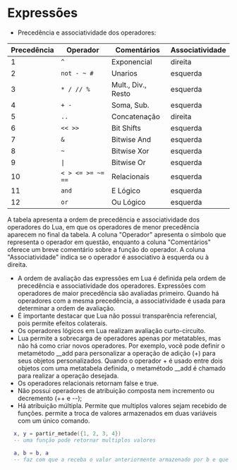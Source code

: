 # Expressões
- Precedência e associatividade dos operadores:

| Precedência | Operador | Comentários | Associatividade |
| ----------- | ---------- | -------------------- | --------------- |
| 1 | `^` | Exponencial | direita |
| 2 | `not - ~ #` | Unarios | esquerda |
| 3 | `* / // %` | Mult., Div., Resto | esquerda |
| 4 | `+ -` | Soma, Sub. | esquerda |
| 5 | `..` | Concatenação | direita |
| 6 | `<< >>` | Bit Shifts | esquerda |
| 7 | `&` | Bitwise And | esquerda |
| 8 | `~` | Bitwise Xor | esquerda |
| 9 | `\|` | Bitwise Or | esquerda |
|10 | `< > <= >= ~= ==` | Relacionais | esquerda |
|11 | `and` | E Lógico | esquerda |
|12 | `or` | Ou Lógico | esquerda |

A tabela apresenta a ordem de precedência e associatividade dos operadores do Lua, em que os operadores de menor precedência aparecem no final da tabela. 
A coluna "Operador" apresenta o símbolo que representa o operador em questão, enquanto a coluna "Comentários" oferece um breve comentário sobre a função do operador. 
A coluna "Associatividade" indica se o operador é associativo à esquerda ou à direita.

- A ordem de avaliação das expressões em Lua é definida pela ordem de precedência e associatividade dos operadores. Expressões com operadores de maior precedência são avaliadas primeiro. Quando há operadores com a mesma precedência, a associatividade é usada para determinar a ordem de avaliação.
- É importante destacar que Lua não possui transparência referencial, pois permite efeitos colaterais. 
- Os operadores lógicos em Lua realizam avaliação curto-circuito.
- Lua permite a sobrecarga de operadores apenas por metatables, mas não há como criar novos operadores.
Por exemplo, você pode definir o metamétodo __add para personalizar a operação de adição (+) para seus objetos personalizados. Quando o operador + é usado entre dois objetos com uma metatabela definida, o metamétodo __add é chamado para realizar a operação desejada.
- Os operadores relacionais retornam false e true.
- Não possui operadores de atribuição composta nem incremento ou decremento (++ e --);
- Há atribuição múltipla. Permite que multiplos valores sejam recebido de funções. permite a troca de valores armazenados em duas variáveis com um único comando.
```lua
  x, y = partir_metade({1, 2, 3, 4})
  -- uma função pode retornar multiplos valores

  a, b = b, a
  -- faz com que a receba o valor anteriormente armazenado por b e que b receba o valor anteriormente armazenado por a, sem necessidade de variáveis temporárias.
```
